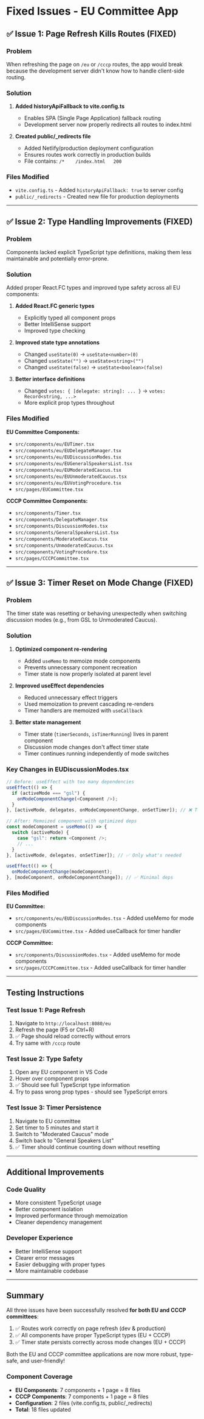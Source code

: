 # Fixed Issues - EU Committee App

## ✅ Issue 1: Page Refresh Kills Routes (FIXED)

### Problem
When refreshing the page on `/eu` or `/cccp` routes, the app would break because the development server didn't know how to handle client-side routing.

### Solution
1. **Added historyApiFallback to vite.config.ts**
   - Enables SPA (Single Page Application) fallback routing
   - Development server now properly redirects all routes to index.html

2. **Created public/_redirects file**
   - Added Netlify/production deployment configuration
   - Ensures routes work correctly in production builds
   - File contains: `/*    /index.html   200`

### Files Modified
- `vite.config.ts` - Added `historyApiFallback: true` to server config
- `public/_redirects` - Created new file for production deployments

---

## ✅ Issue 2: Type Handling Improvements (FIXED)

### Problem
Components lacked explicit TypeScript type definitions, making them less maintainable and potentially error-prone.

### Solution
Added proper React.FC types and improved type safety across all EU components:

1. **Added React.FC generic types**
   - Explicitly typed all component props
   - Better IntelliSense support
   - Improved type checking

2. **Improved state type annotations**
   - Changed `useState(0)` → `useState<number>(0)`
   - Changed `useState("")` → `useState<string>("")`
   - Changed `useState(false)` → `useState<boolean>(false)`

3. **Better interface definitions**
   - Changed `votes: { [delegate: string]: ... }` → `votes: Record<string, ...>`
   - More explicit prop types throughout

### Files Modified

**EU Committee Components:**
- `src/components/eu/EUTimer.tsx`
- `src/components/eu/EUDelegateManager.tsx`
- `src/components/eu/EUDiscussionModes.tsx`
- `src/components/eu/EUGeneralSpeakersList.tsx`
- `src/components/eu/EUModeratedCaucus.tsx`
- `src/components/eu/EUUnmoderatedCaucus.tsx`
- `src/components/eu/EUVotingProcedure.tsx`
- `src/pages/EUCommittee.tsx`

**CCCP Committee Components:**
- `src/components/Timer.tsx`
- `src/components/DelegateManager.tsx`
- `src/components/DiscussionModes.tsx`
- `src/components/GeneralSpeakersList.tsx`
- `src/components/ModeratedCaucus.tsx`
- `src/components/UnmoderatedCaucus.tsx`
- `src/components/VotingProcedure.tsx`
- `src/pages/CCCPCommittee.tsx`

---

## ✅ Issue 3: Timer Reset on Mode Change (FIXED)

### Problem
The timer state was resetting or behaving unexpectedly when switching discussion modes (e.g., from GSL to Unmoderated Caucus).

### Solution
1. **Optimized component re-rendering**
   - Added `useMemo` to memoize mode components
   - Prevents unnecessary component recreation
   - Timer state is now properly isolated at parent level

2. **Improved useEffect dependencies**
   - Reduced unnecessary effect triggers
   - Used memoization to prevent cascading re-renders
   - Timer handlers are memoized with `useCallback`

3. **Better state management**
   - Timer state (`timerSeconds`, `isTimerRunning`) lives in parent component
   - Discussion mode changes don't affect timer state
   - Timer continues running independently of mode switches

### Key Changes in EUDiscussionModes.tsx
```typescript
// Before: useEffect with too many dependencies
useEffect(() => {
  if (activeMode === "gsl") {
    onModeComponentChange(<Component />);
  }
}, [activeMode, delegates, onModeComponentChange, onSetTimer]); // ❌ Too many deps

// After: Memoized component with optimized deps
const modeComponent = useMemo(() => {
  switch (activeMode) {
    case "gsl": return <Component />;
    // ...
  }
}, [activeMode, delegates, onSetTimer]); // ✅ Only what's needed

useEffect(() => {
  onModeComponentChange(modeComponent);
}, [modeComponent, onModeComponentChange]); // ✅ Minimal deps
```

### Files Modified

**EU Committee:**
- `src/components/eu/EUDiscussionModes.tsx` - Added useMemo for mode components
- `src/pages/EUCommittee.tsx` - Added useCallback for timer handler

**CCCP Committee:**
- `src/components/DiscussionModes.tsx` - Added useMemo for mode components
- `src/pages/CCCPCommittee.tsx` - Added useCallback for timer handler

---

## Testing Instructions

### Test Issue 1: Page Refresh
1. Navigate to `http://localhost:8080/eu`
2. Refresh the page (F5 or Ctrl+R)
3. ✅ Page should reload correctly without errors
4. Try same with `/cccp` route

### Test Issue 2: Type Safety
1. Open any EU component in VS Code
2. Hover over component props
3. ✅ Should see full TypeScript type information
4. Try to pass wrong prop types - should see TypeScript errors

### Test Issue 3: Timer Persistence
1. Navigate to EU committee
2. Set timer to 5 minutes and start it
3. Switch to "Moderated Caucus" mode
4. Switch back to "General Speakers List"
5. ✅ Timer should continue counting down without resetting

---

## Additional Improvements

### Code Quality
- More consistent TypeScript usage
- Better component isolation
- Improved performance through memoization
- Cleaner dependency management

### Developer Experience
- Better IntelliSense support
- Clearer error messages
- Easier debugging with proper types
- More maintainable codebase

---

## Summary

All three issues have been successfully resolved **for both EU and CCCP committees**:
1. ✅ Routes work correctly on page refresh (dev & production)
2. ✅ All components have proper TypeScript types (EU + CCCP)
3. ✅ Timer state persists correctly across mode changes (EU + CCCP)

Both the EU and CCCP committee applications are now more robust, type-safe, and user-friendly!

### Component Coverage
- **EU Components**: 7 components + 1 page = 8 files
- **CCCP Components**: 7 components + 1 page = 8 files
- **Configuration**: 2 files (vite.config.ts, public/_redirects)
- **Total**: 18 files updated
